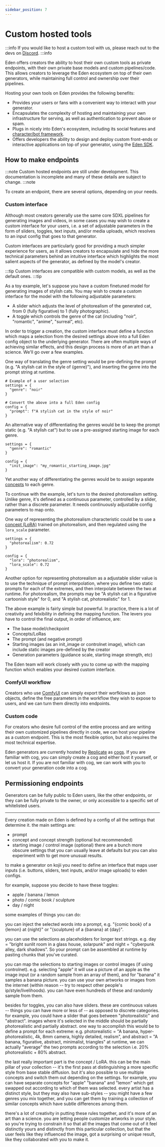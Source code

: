 ```yaml
---
sidebar_position: 7
---
```


# Custom hosted tools

:::info
If you would like to host a custom tool with us, please reach out to the devs on [Discord](https://discord.com/invite/4dSYwDT).
:::info

Eden offers creators the ability to host their own custom tools as private endpoints, with their own private base models and custom pipelines/code. This allows creators to leverage the Eden ecosystem on top of their own generators, while maintaining full control and ownership over their pipelines.

Hosting your own tools on Eden provides the following benefits:
* Provides your users or fans with a convenient way to interact with your generator.
* Encapsulates the complexity of hosting and maintaining your own infrastructure for serving, as well as authentication to prevent abuse or spam.
* Plugs in nicely into Eden's ecosystem, including its social features and [character/bot framework](/docs/guides/agents).
* Offers developers the ability to design and deploy custom front-ends or interactive applications on top of your generator, using the [Eden SDK](/docs/guides/sdk).

## How to make endpoints

:::note
Custom hosted endpoints are still under development. This documentation is incomplete and many of these details are subject to change.
:::note

To create an endpoint, there are several options, depending on your needs.

### Custom interface

Although most creators generally use the same core SDXL pipelines for generating images and videos, in some cases you may wish to create a custom interface for your users, i.e. a set of adjustable parameters in the form of sliders, toggles, text inputs, and/or media uploads, which resolves to an input config that goes to that generator.

Custom interfaces are particularly good for providing a much simpler experience for users, as it allows creators to encapsulate and hide the more technical parameters behind an intuitive interface which highlights the most salient aspects of the generator, as defined by the model's creator.

:::tip
Custom interfaces are compatible with custom models, as well as the default ones.
:::tip

As a toy example, let's suppose you have a custom finetuned model for generating images of stylish cats. You may wish to create a custom interface for the model with the following adjustable parameters:

* A slider which adjusts the level of photorealism of the generated cat, from 0 (fully figurative) to 1 (fully photographic).
* A toggle which controls the genre of the cat (including "noir", "romantic", "anime", "surreal", etc).

In order to trigger a creation, the custom interface must define a function which maps a selection from the desired settings above into a full Eden config object to the underlying generator. There are often multiple ways of achieving similar effects, and this design process is more of an art than a science. We'll go over a few examples.

One way of translating the genre setting would be pre-defining the prompt (e.g. "A stylish cat in the style of {genre}"), and inserting the genre into the prompt string at runtime.

```
# Example of a user selection
settings = {
  "genre": "noir"
}

# Convert the above into a full Eden config
config = {
  "prompt": f"A stylish cat in the style of noir"
}
```

An alternative way of differentiating the genres would be to keep the prompt static (e.g. "A stylish cat") but to use a pre-assigned starting image for each genre.

```
settings = {
  "genre": "romantic"
}

config = {
  "init_image": "my_romantic_starting_image.jpg"
}
```

Yet another way of differentiating the genres would be to assign separate [concepts](/docs/guides/concepts) to each genre.

To continue with the example, let's turn to the desired photorealism setting. Unlike genre, it's defined as a continuous parameter, controlled by a slider, rather than a discrete parameter. It needs continuously adjustable config parameters to map onto.

One way of representing the photorealism characteristic could be to use a [concept (LoRA)](/docs/guides/concepts) trained on photorealism, and then regulated using the `lora_scale` parameter.

```
settings = {
  "photorealism": 0.72
}

config = {
  "lora": "photorealism",
  "lora_scale": 0.72
}
```

Another option for representing photorealism as a adjustable slider value is to use the technique of prompt interpolation, where you define two static prompts for each of the extremes, and then interpolate between the two at runtime. For photorealism, the prompts may be "A stylish cat in a figurative cartoonish style" for 0, and "A stylish cat, photorealistic" for 1.

The above example is fairly simple but powerful. In practice, there is a lot of creativity and felxibility in defining the mapping function. The levers you have to control the final output, in order of influence, are:

* The base model/checkpoint
* Concepts/LoRas
* The prompt (and negative prompt)
* Starting images (as an init_image or controlnet image), which can include static images pre-defined by the creator
* Generation parameters (guidance scale, starting image strength, etc)

The Eden team will work closely with you to come up with the mapping function which enables your desired custom interface.

### ComfyUI workflow

Creators who use [ComfyUI](https://github.com/comfyanonymous/ComfyUI) can simply export their worfklows as json objects, define the free parameters in the workflow they wish to expose to users, and we can turn them directly into endpoints.

### Custom code

For creators who desire full control of the entire process and are writing their own customized pipelines directly in code, we can host your pipeline as a custom endpoint. This is the most flexible option, but also requires the most technical expertise.

Eden generators are currently hosted by [Replicate](https://replicate.com/) as [cogs](https://github.com/replicate/cog). If you are familiar with cog, you can simply create a cog and either host it yourself, or let us host it. If you are not familiar with cog, we can work with you to convert your generation code into a cog.

## Permissioning endpoints

Generators can be fully public to Eden users, like the other endpoints, or they can be fully private to the owner, or only accessible to a specific set of whitelisted users.



---



Every creation made on Eden is defined by a config of all the settings that determine it. the main settings are: 

- prompt
- concept and concept strength (optional but recommended)
- starting image / control image (optional)
there are a bunch more obscure settings that you can usually leave at defaults but you can also experiment with to get more unusual results. 

to make a generator on kojii you need to define an interface that maps user inputs (i.e. buttons, sliders, text inputs, and/or image uploads) to eden configs.

for example, suppose you decide to have these toggles:
- apple / banana / lemon
- photo / comic book / sculpture
- day / night

some examples of things you can do:

you can inject the selected words into a prompt, e.g. "{comic book} of a {lemon} at {night}" or "{sculpture} of a {banana} at {day}". 

you can use the selections as placeholders for longer text strings. e.g. day = "bright sunlit room in a glass house, solarpunk" and night = "cyberpunk alley, dark shadows". So your prompt can be assembled at runtime by pasting chunks that you've curated.

you can map the selections to starting images or control images (if using controlnet). e.g. selecting "apple" it will use a picture of an apple as the image input (or a random sample from an array of them), and for "banana" it samples a banana picture. you can use your own artworks or images from the internet (within reason -- try to respect other people's ip/style/livelihoods). you can have even hundreds of these and randomly sample from them.

besides for toggles, you can also have sliders. these are continuous values -- things you can have more or less of -- as opposed to discrete categories. for example, you could have a slider that goes between "photorealistic" and "abstract". images where it's selected in the middle should be partially photorealistic and partially abstract. one way to accomplish this would be to define a prompt for each extreme:
e.g. photorealistic = "A banana, hyper-photorealistic, 4k, 8mm camera, highly detailed, realism", and abstract = "A banana, figurative, abstract, minimalist, triangles"
at runtime, we can actually "average" the two prompts according to the selection i.e. 20% photorealistic + 80% abstract.

the last really important part is the concept / LoRA. this can be the main pillar of your collection -- it's the first pass at distinguishing a more specific style from base stable diffusion. but it's also possible to use multiple concepts and switch them out depending on the settings. for example, you can have separate concepts for "apple" "banana" and "lemon" which get swapped out according to which of them was selected. every artist has a distinct style, but they may also have sub-styles -- you might have a few genres you mix together, and you can get them by training a collection of similar concepts which have subtle differences among them.

there's a lot of creativity in putting these rules together, and it's more of an art than a science. you are letting people customize artworks in your style. so you're trying to constrain it so that all the images that come out of it feel distinctly yours and distinctly from this particular collection, but that the user feels like they influenced the image, got a surprising or unique result, like they collaborated with you to make it.
